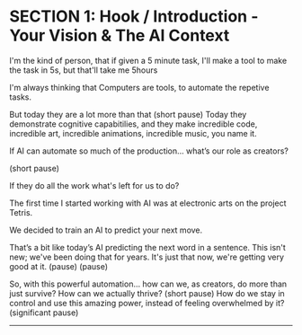# SECTION 1: Hook / Introduction - Your Vision & The AI Context

I'm the kind of person, that if given a 5 minute task, I'll make a tool to make the task in 5s, but that'll take me 5hours

I'm always thinking that Computers are tools, to automate the repetive tasks.

But today they are a lot more than that
(short pause)
Today they demonstrate cognitive capabitilies, and they make incredible code, incredible art, incredible animations, incredible music, you name it.

If AI can automate so much of the production… what’s our role as creators?

(short pause)


If they do all the work what's left for us to do?


The first time I started working with AI was at electronic arts on the project Tetris. 

We decided to train an AI to predict your next move. 

That’s a bit like today’s AI predicting the next word in a sentence. This isn't new; we've been doing that for years. It's just that now, we're getting very good at it.
(pause)
(pause)

So, with this powerful automation… how can we, as creators, do more than just survive? How can we actually thrive?
(short pause)
How do we stay in control and use this amazing power, instead of feeling overwhelmed by it?
(significant pause)

---
